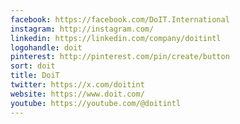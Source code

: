 ```yaml
---
facebook: https://facebook.com/DoIT.International
instagram: http://instagram.com/
linkedin: https://linkedin.com/company/doitintl
logohandle: doit
pinterest: http://pinterest.com/pin/create/button
sort: doit
title: DoiT
twitter: https://x.com/doitint
website: https://www.doit.com/
youtube: https://youtube.com/@doitintl
---
```

